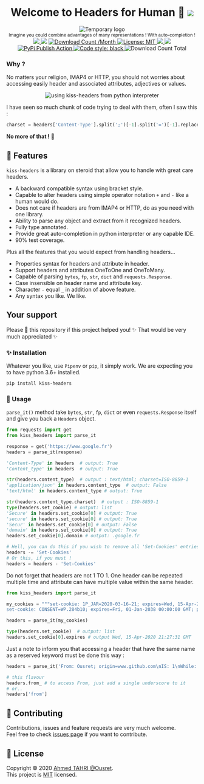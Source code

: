 <h1 align="center">Welcome to Headers for Human 👋 <a href="https://twitter.com/intent/tweet?text=So%20simple,%20you%20may%20fall%20in%20love%20at%20first%20sight%20!%20With%20auto-completion%20!&url=https://www.github.com/Ousret/kiss-headers&hashtags=python,headers"><img src="https://img.shields.io/twitter/url/http/shields.io.svg?style=social"/></a></h1>

<p align="center">
  <img alt="Temporary logo" src="https://user-images.githubusercontent.com/9326700/76708477-64a96600-66f7-11ea-9d4a-8cc07866e185.png"/><br>
  <sup>Imagine you could combine advantages of many representations ! With auto-completion !</sup><br>
  <a href="https://travis-ci.org/Ousret/kiss-headers">
    <img src="https://travis-ci.org/Ousret/kiss-headers.svg?branch=master"/>
  </a>
  <img src="https://img.shields.io/pypi/pyversions/kiss-headers.svg?orange=blue" />
  <a href="https://pepy.tech/project/kiss-headers/">
    <img alt="Download Count /Month" src="https://pepy.tech/badge/kiss-headers/month"/>
  </a>
  <a href="https://github.com/ousret/kiss-headers/blob/master/LICENSE">
    <img alt="License: MIT" src="https://img.shields.io/badge/license-MIT-purple.svg" target="_blank" />
  </a>
  <a href="https://www.codacy.com/manual/Ousret/kiss-headers?utm_source=github.com&amp;utm_medium=referral&amp;utm_content=Ousret/kiss-headers&amp;utm_campaign=Badge_Grade">
    <img src="https://api.codacy.com/project/badge/Grade/0994a03546094b519601e33554c48535"/>
  </a>
  <a href="https://codecov.io/gh/Ousret/kiss-headers">
      <img src="https://codecov.io/gh/Ousret/kiss-headers/branch/master/graph/badge.svg" />
  </a>
  <a href='https://pypi.org/project/kiss-headers/'>
    <img src='https://badge.fury.io/py/kiss-headers.svg' alt='PyPi Publish Action' />
  </a>
  <a href="https://github.com/psf/black">
    <img alt="Code style: black" src="https://img.shields.io/badge/code%20style-black-000000.svg">
  </a>
  <img alt="Download Count Total" src="https://pepy.tech/badge/kiss-headers" />
</p>

### Why ?

No matters your religion, IMAP4 or HTTP, you should not worries about accessing easily header and associated attributes, adjectives or values.

<p align="center">
<img src="https://user-images.githubusercontent.com/9326700/76808050-bf6dbb00-67e6-11ea-9799-d2b20068bbb7.gif" alt="using kiss-headers from python interpreter"/>
</p>

I have seen so much chunk of code trying to deal with them, often I saw this :
```python
charset = headers['Content-Type'].split(';')[-1].split('=')[-1].replace('"', '')
```
**No more of that !** 🤮

## 🔪 Features

`kiss-headers` is a library on steroid that allow you to handle with great care headers. 

* A backward compatible syntax using bracket style.
* Capable to alter headers using simple operator notation `+` and `-` like a human would do.
* Does not care if headers are from IMAP4 or HTTP, do as you need with one library.
* Ability to parse any object and extract from it recognized headers.
* Fully type annotated.
* Provide great auto-completion in python interpreter or any capable IDE.
* 90% test coverage.

Plus all the features that you would expect from handling headers...

* Properties syntax for headers and attribute in header.
* Support headers and attributes OneToOne and OneToMany.
* Capable of parsing `bytes`, `fp`, `str`, `dict` and `requests.Response`.
* Case insensible on header name and attribute key.
* Character `-` equal `_` in addition of above feature.
* Any syntax you like. We like.

## Your support

Please 🌟 this repository if this project helped you! ✨ That would be very much appreciated ✨

### ✨ Installation

Whatever you like, use `Pipenv` or `pip`, it simply work. We are expecting you to have python 3.6+ installed.
```sh 
pip install kiss-headers
```

### 🍰 Usage

`parse_it()` method take `bytes`, `str`, `fp`, `dict` or even `requests.Response` itself and give you back a `Headers` object.

```python
from requests import get
from kiss_headers import parse_it

response = get('https://www.google.fr')
headers = parse_it(response)

'Content-Type' in headers  # output: True
'Content_type' in headers  # output: True

str(headers.content_type)  # output : text/html; charset=ISO-8859-1
'application/json' in headers.content_type  # output: False
'text/html' in headers.content_type # output: True

str(headers.content_type.charset)  # output : ISO-8859-1
type(headers.set_cookie) # output: list
'Secure' in headers.set_cookie[0] # output: True
'secure' in headers.set_cookie[0] # output: True
'Secur' in headers.set_cookie[0] # output: False
'domain' in headers.set_cookie[0] # output: True
headers.set_cookie[0].domain # output: .google.fr

# Hell, you can do this if you wish to remove all 'Set-Cookies' entries.
headers -= 'Set-Cookies'
# Or this, if you must !
headers = headers - 'Set-Cookies'
```

Do not forget that headers are not 1 TO 1. One header can be repeated multiple time and attribute can have multiple value within the same header.

```python
from kiss_headers import parse_it

my_cookies = """set-cookie: 1P_JAR=2020-03-16-21; expires=Wed, 15-Apr-2020 21:27:31 GMT; path=/; domain=.google.fr; Secure; SameSite=none
set-cookie: CONSENT=WP.284b10; expires=Fri, 01-Jan-2038 00:00:00 GMT; path=/; domain=.google.fr"""

headers = parse_it(my_cookies)

type(headers.set_cookie)  # output: list
headers.set_cookie[0].expires # output Wed, 15-Apr-2020 21:27:31 GMT
```

Just a note to inform you that accessing a header that have the same name as a reserved keyword must be done this way :
```python
headers = parse_it('From: Ousret; origin=www.github.com\nIS: 1\nWhile: Not-True')

# this flavour
headers.from_ # to access From, just add a single underscore to it
# or..
headers['from']
```

## 👤 Contributing

Contributions, issues and feature requests are very much welcome.<br />
Feel free to check [issues page](https://github.com/Ousret/kiss-headers/issues) if you want to contribute.

## 📝 License

Copyright © 2020 [Ahmed TAHRI @Ousret](https://github.com/Ousret).<br />
This project is [MIT](https://github.com/Ousret/kiss-headers/blob/master/LICENSE) licensed.
